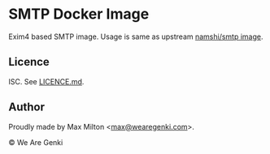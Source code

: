 # SMTP Docker Image

Exim4 based SMTP image. Usage is same as upstream [namshi/smtp image](https://hub.docker.com/r/namshi/smtp/).

## Licence

ISC. See [LICENCE.md](https://github.com/WeAreGenki/docker-smtp/blob/master/LICENCE.md).

## Author

Proudly made by Max Milton &lt;<max@wearegenki.com>&gt;.

&copy; We Are Genki

